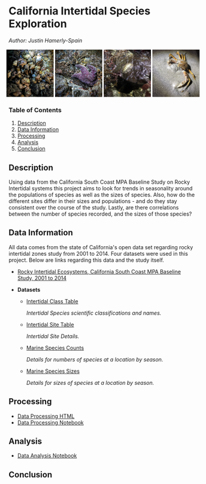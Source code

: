 # California Intertidal Species Exploration
*Author: Justin Hamerly-Spain*

<div style="display: flex; justify-content: center;">
  <img src="images/1.JPEG" width="25%" style="margin: 2px; height: auto;">
  <img src="images/2.JPEG" width="25%" style="margin: 2px; height: auto;">
  <img src="images/3.JPEG" width="25%" style="margin: 2px; height: auto;">
  <img src="images/4.JPEG" width="25%" style="margin: 2px; height: auto;">
</div>

### Table of Contents

1. [Description](#description)
2. [Data Information](#data-information)
3. [Processing](#processing)
4. [Analysis](#analysis)
5. [Conclusion](#conclusion)

## Description

Using data from the California South Coast MPA Baseline Study on Rocky Intertidal systems this project aims to look for trends in seasonality around the populations of species as well as the sizes of species.  Also, how do the different sites differ in their sizes and populations - and do they stay consistent over the course of the study.  Lastly, are there correlations between the number of species recorded, and the sizes of those species?

## Data Information

All data comes from the state of California's open data set regarding rocky intertidal zones study from 2001 to 2014.  Four datasets were used in this project.  Below are links regarding this data and the study itself.

- [Rocky Intertidal Ecosystems, California South Coast MPA Baseline Study, 2001 to 2014](https://sandbox.data.ca.gov/dataset/rocky-intertidal-ecosystems-california-south-coast-mpa-baseline-study-2001-to-2014)

- **Datasets**
    - [Intertidal Class Table](./scmpaintertidalclasstable20150220.csv)
        
        *Intertidal Species scientific classifications and names.*

    - [Intertidal Site Table](./scmpaintertidalsitetable20150220.csv)
        
        *Intertidal Site Details.*

    - [Marine Species Counts](./sc_mpa_marine_species_counts_2015_0505.csv)
        
        *Details for numbers of species at a location by season.*

    - [Marine Species Sizes](./sc_mpa_marine_species_counts_2015_0505.csv)
        
        *Details for sizes of species at a location by season.*

## Processing

- [Data Processing HTML](./processing.html)
- [Data Processing Notebook](./processing.ipynb)

## Analysis

- [Data Analysis Notebook](./analysis.ipynb)

## Conclusion

